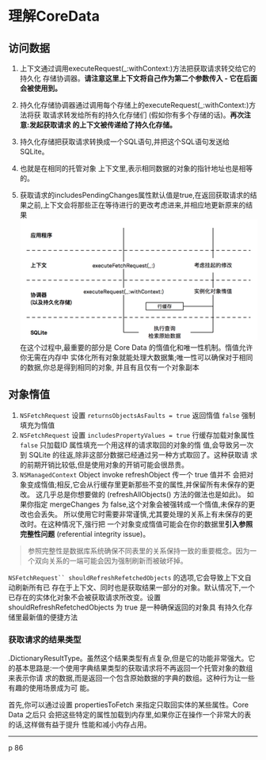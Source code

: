 # 理解CoreData
## 访问数据
1. 上下文通过调用executeRequest(_:withContext:)方法把获取请求转交给它的持久化
   存储协调器。**请注意这里上下文将自己作为第二个参数传入 - 它在后面会被使用到。**

2. 持久化存储协调器通过调用每个存储上的executeRequest(_:withContext:)方法将获 取请求转发给所有的持久化存储们 (假如你有多个存储的话)。**再次注意:发起获取请求 的上下文被传递给了持久化存储。**

3. 持久化存储把获取请求转换成一个SQL语句,并把这个SQL语句发送给SQLite。

4. 也就是在相同的托管对象 上下文里,表示相同数据的对象的指针地址也是相等的。

5. 获取请求的includesPendingChanges属性默认值是true,在返回获取请求的结 果之前,上下文会将那些正在等待进行的更改考虑进来,并相应地更新原来的结果
   ![流程](fetch.png)在这个过程中,最重要的部分是 Core Data 的惰值化和唯一性机制。惰值允许你无需在内存中 实体化所有对象就能处理大数据集;唯一性可以确保对于相同的数据,你总是得到相同的对象, 并且有且仅有一个对象副本

## 对象惰值
1. `NSFetchRequest` 设置 `returnsObjectsAsFaults = true` 返回惰值 `false` 强制填充为惰值
2. `NSFetchRequest` 设置 `includesPropertyValues = true` 行缓存加载对象属性 `false` 只加载ID 属性填充一个用这样的请求取回的对象的惰 值,会导致另一次到 SQLite 的往返,除非这部分数据已经通过另一种方式取回了。这种获取请 求的前期开销比较低,但是使用对象的开销可能会很昂贵。
3. `NSManagedContext` Object invoke refreshObject 传一个 true 值并不 会把对象变成惰值;相反,它会从行缓存里更新那些不变的属性,并保留所有未保存的更改。 这几乎总是你想要做的 (refreshAllObjects() 方法的做法也是如此)。
   如果你指定 mergeChanges 为 false,这个对象会被强转成一个惰值,未保存的更改也会丢失。 所以使用它时需要非常谨慎,尤其要处理的关系上有未保存的更改时。在这种情况下,强行把 一个对象变成惰值可能会在你的数据里**引入参照完整性问题** (referential integrity issue)。 
> 参照完整性是数据库系统确保不同表里的关系保持一致的重要概念。因为一
> 个双向关系的一端可能会因为强制刷新而被破坏掉。

`NSFetchRequest`` shouldRefreshRefetchedObjects` 的选项,它会导致上下文自动刷新所有已 存在于上下文、同时也是获取结果一部分的对象。默认情况下,一个已存在的实体化对象不会被获取请求所改变。设置 shouldRefreshRefetchedObjects 为 true 是一种确保返回的对象具 有持久化存储里最新值的便捷方法
### 获取请求的结果类型
.DictionaryResultType。虽然这个结果类型有点复杂,但是它的功能非常强大。它 的基本思路是:一个使用字典结果类型的获取请求将不再返回一个托管对象的数组来表示你请 求的数据,而是返回一个包含原始数据的字典的数组。这种行为让一些有趣的使用场景成为可 能。

首先,你可以通过设置 propertiesToFetch 来指定只取回实体的某些属性。Core Data 之后只 会把这些特定的属性加载到内存里,如果你正在操作一个非常大的表的话,这样做有益于提升 性能和减小内存占用。

---------
p 86